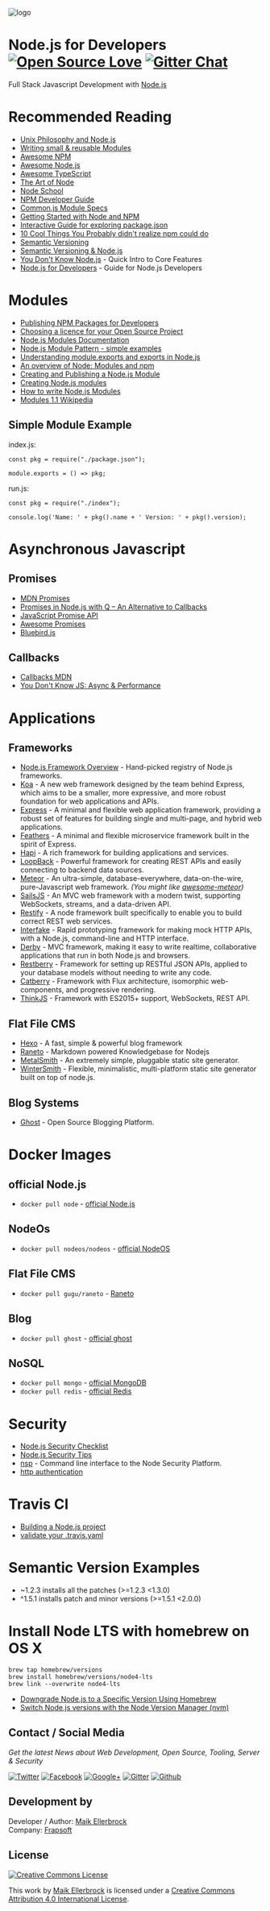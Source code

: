 ![logo](https://github.frapsoft.com/top/nodejs-logo.png)

# Node.js for Developers [![Open Source Love](https://badges.frapsoft.com/os/v1/open-source.svg?v=102)](https://github.com/ellerbrock/open-source-badge/) [![Gitter Chat](https://badges.gitter.im/frapsoft/frapsoft.svg)](https://gitter.im/frapsoft/frapsoft/)

Full Stack Javascript Development with [Node.js](https://nodejs.org/en/)

# Recommended Reading

- [Unix Philosophy and Node.js](http://blog.izs.me/post/48281998870/unix-philosophy-and-nodejs)
- [Writing small & reusable Modules](http://substack.net/how_I_write_modules)
- [Awesome NPM](https://github.com/sindresorhus/awesome-npm)
- [Awesome Node.js](https://github.com/sindresorhus/awesome-nodejs)
- [Awesome TypeScript](https://github.com/ellerbrock/awesome-typescript)
- [The Art of Node](https://github.com/maxogden/art-of-node#modules)
- [Node School](http://nodeschool.io/)
- [NPM Developer Guide](https://docs.npmjs.com/misc/developers)
- [Common.js Module Specs](http://www.commonjs.org/specs/modules/1.0/)
- [Getting Started with Node and NPM](https://github.com/Microsoft/nodejs-guidelines/blob/master/getting-started.md)
- [Interactive Guide for exploring package.json](http://browsenpm.org/package.json)
- [10 Cool Things You Probably didn't realize npm could do](http://blog.izs.me/post/1675072029/10-cool-things-you-probably-didnt-realize-npm-could-do)
- [Semantic Versioning](http://semver.org/)
- [Semantic Versioning & Node.js](https://nodesource.com/blog/semver-a-primer/)
- [You Don't Know Node.js](https://github.com/azat-co/you-dont-know-node) - Quick Intro to Core Features
- [Node.js for Developers](https://github.com/ellerbrock/node.js-for-developers) - Guide for Node.js Developers

# Modules

- [Publishing NPM Packages for Developers](https://github.com/ellerbrock/tutorial-publishing-npm-packages)
- [Choosing a licence for your Open Source Project](https://github.com/ellerbrock/tutorial-choosing-open-source-licence)
- [Node.js Modules Documentation](https://nodejs.org/api/modules.html)
- [Node.js Module Pattern - simple examples](https://darrenderidder.github.io/talks/ModulePatterns/)
- [Understanding module.exports and exports in Node.js](https://www.sitepoint.com/understanding-module-exports-exports-node-js/)
- [An overview of Node: Modules and npm](http://book.mixu.net/node/ch8.html)
- [Creating and Publishing a Node.js Module](https://quickleft.com/blog/creating-and-publishing-a-node-js-module/)
- [Creating Node.js modules](https://docs.npmjs.com/getting-started/creating-node-modules)
- [How to write Node.js Modules](http://www.hacksparrow.com/how-to-write-node-js-modules.html)
- [Modules 1.1 Wikipedia](http://wiki.commonjs.org/wiki/Modules/1.1)

## Simple Module Example

index.js:

```
const pkg = require("./package.json");

module.exports = () => pkg;
```

run.js:

```
const pkg = require("./index");

console.log('Name: ' + pkg().name + ' Version: ' + pkg().version);
```

# Asynchronous Javascript

## Promises

- [MDN Promises](https://developer.mozilla.org/en/docs/Web/JavaScript/Reference/Global_Objects/Promise)
- [Promises in Node.js with Q – An Alternative to Callbacks](https://strongloop.com/strongblog/promises-in-node-js-with-q-an-alternative-to-callbacks/)
- [JavaScript Promise API](https://davidwalsh.name/promises)
- [Awesome Promises](https://github.com/wbinnssmith/awesome-promises)
- [Bluebird.js](http://bluebirdjs.com/docs/getting-started.html)

## Callbacks

- [Callbacks MDN](https://developer.mozilla.org/en-US/docs/Mozilla/js-ctypes/Using_js-ctypes/Declaring_and_Using_Callbacks)
- [You Don't Know JS: Async & Performance](https://github.com/getify/You-Dont-Know-JS/blob/master/async%20&%20performance/README.md#you-dont-know-js-async--performance)

# Applications

## Frameworks

- [Node.js Framework Overview](http://nodeframework.com/) - Hand-picked registry of Node.js frameworks.
- [Koa](http://koajs.com) - A new web framework designed by the team behind Express, which aims to be a smaller, more expressive, and more robust foundation for web applications and APIs.
- [Express](http://expressjs.com) - A minimal and flexible web application framework, providing a robust set of features for building single and multi-page, and hybrid web applications.
- [Feathers](http://feathersjs.com) - A minimal and flexible microservice framework built in the spirit of Express.
- [Hapi](http://hapijs.com) - A rich framework for building applications and services.
- [LoopBack](http://loopback.io) - Powerful framework for creating REST APIs and easily connecting to backend data sources.
- [Meteor](https://www.meteor.com) - An ultra-simple, database-everywhere, data-on-the-wire, pure-Javascript web framework. _(You might like [awesome-meteor](https://github.com/Urigo/awesome-meteor))_
- [SailsJS](http://sailsjs.org) - An MVC web framework with a modern twist, supporting WebSockets, streams, and a data-driven API.
- [Restify](http://restify.com) - A node framework built specifically to enable you to build correct REST web services.
- [Interfake](https://github.com/basicallydan/interfake) - Rapid prototyping framework for making mock HTTP APIs, with a Node.js, command-line and HTTP interface.
- [Derby](https://github.com/derbyjs/derby) - MVC framework, making it easy to write realtime, collaborative applications that run in both Node.js and browsers.
- [Restberry](http://restberry.com) - Framework for setting up RESTful JSON APIs, applied to your database models without needing to write any code.
- [Catberry](http://catberry.org) - Framework with Flux architecture, isomorphic web-components, and progressive rendering.
- [ThinkJS](https://thinkjs.org) - Framework with ES2015+ support, WebSockets, REST API.

## Flat File CMS

- [Hexo](https://hexo.io/) - A fast, simple & powerful blog framework
- [Raneto](http://raneto.com/) - Markdown powered Knowledgebase for Nodejs
- [MetalSmith](http://www.metalsmith.io/) - An extremely simple, pluggable static site generator.
- [WinterSmith](http://wintersmith.io/) - Flexible, minimalistic, multi-platform static site generator built on top of node.js.

## Blog Systems

- [Ghost](https://ghost.org/) - Open Source Blogging Platform.

# Docker Images

## official Node.js

- `docker pull node` - [official Node.js](https://hub.docker.com/_/node/)

## NodeOs

- `docker pull nodeos/nodeos` - [official NodeOS](https://hub.docker.com/r/nodeos/nodeos/)

## Flat File CMS

- `docker pull gugu/raneto` - [Raneto](https://hub.docker.com/r/gugu/raneto/)

## Blog

- `docker pull ghost` - [official ghost](https://https://hub.docker.com/_/ghost/.docker.com/r/gugu/raneto/)

## NoSQL

- `docker pull mongo` - [official MongoDB](https://hub.docker.com/_/mongo/)
- `docker pull redis` - [official Redis](https://hub.docker.com/_/redis/)

# Security

- [Node.js Security Checklist](https://blog.risingstack.com/node-js-security-checklist/)
- [Node.js Security Tips](https://blog.risingstack.com/node-js-security-tips/)
- [nsp](https://nodesecurity.io/opensource) - Command line interface to the Node Security Platform.
- [http authentication](https://github.com/request/request#http-authentication)

# Travis CI

- [Building a Node.js project](https://docs.travis-ci.com/user/languages/javascript-with-nodejs)
- [validate your .travis.yaml](http://yaml.travis-ci.org/)

# Semantic Version Examples

- ~1.2.3 installs all the patches (>=1.2.3 <1.3.0)
- ^1.5.1 installs patch and minor versions (>=1.5.1 <2.0.0)

# Install Node LTS with homebrew on OS X

```
brew tap homebrew/versions
brew install homebrew/versions/node4-lts
brew link --overwrite node4-lts
```

- [Downgrade Node.js to a Specific Version Using Homebrew](http://www.wiredatom.com/blog/2015/03/30/downgrade-node-js-to-a-specific-version-using-homebrew/)
- [Switch Node.js versions with the Node Version Manager (nvm)](http://michael-kuehnel.de/node.js/2015/09/08/using-vm-to-switch-node-versions.html)

## Contact / Social Media

_Get the latest News about Web Development, Open Source, Tooling, Server & Security_

[![Twitter](https://github.frapsoft.com/social/twitter.png)](https://twitter.com/frapsoft/) [![Facebook](https://github.frapsoft.com/social/facebook.png)](https://www.facebook.com/frapsoft/) [![Google+](https://github.frapsoft.com/social/google-plus.png)](https://plus.google.com/116540931335841862774) [![Gitter](https://github.frapsoft.com/social/gitter.png)](https://gitter.im/frapsoft/frapsoft/) [![Github](https://github.frapsoft.com/social/github.png)](https://github.com/ellerbrock/)

## Development by

Developer / Author: [Maik Ellerbrock](https://github.com/ellerbrock/)<br>
Company: [Frapsoft](https://github.com/frapsoft/)

## License

[![Creative Commons License](https://i.creativecommons.org/l/by/4.0/88x31.png)](http://creativecommons.org/licenses/by/4.0/)<br>

This work by [Maik Ellerbrock](https://github.com/ellerbrock/) is licensed under a [Creative Commons Attribution 4.0 International License](http://creativecommons.org/licenses/by/4.0/).

